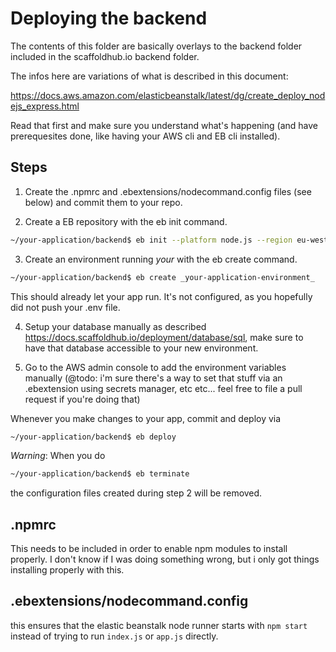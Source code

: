 # Deploying the backend

The contents of this folder are basically overlays to the backend folder included in the scaffoldhub.io backend folder.

The infos here are variations of what is described in this document:

https://docs.aws.amazon.com/elasticbeanstalk/latest/dg/create_deploy_nodejs_express.html

Read that first and make sure you understand what's happening (and have prerequesites done, like having your AWS cli and EB cli installed).

## Steps

1. Create the .npmrc and .ebextensions/nodecommand.config files (see below) and commit them to your repo.

2. Create a EB repository with the eb init command.
```sh
~/your-application/backend$ eb init --platform node.js --region eu-west-1
```

3. Create an environment running _your_ with the eb create command.
```sh
~/your-application/backend$ eb create _your-application-environment_
```

This should already let your app run.  It's not configured, as you hopefully did not push your .env file.

4. Setup your database manually as described https://docs.scaffoldhub.io/deployment/database/sql, make sure to have that database accessible to your new environment.

5. Go to the AWS admin console to add the environment variables manually (@todo: i'm sure there's a way to set that stuff via an .ebextension using secrets manager, etc etc... feel free to file a pull request if you're doing that)

Whenever you make changes to your app, commit and deploy via 
```sh
~/your-application/backend$ eb deploy
```

_Warning_: When you do
```sh
~/your-application/backend$ eb terminate
```
the configuration files created during step 2 will be removed.


## .npmrc

This needs to be included in order to enable npm modules to install properly.  I don't know if I was doing something wrong, but i only got things installing properly with this.

## .ebextensions/nodecommand.config

this ensures that the elastic beanstalk node runner starts with ```npm start``` instead of trying to run ```index.js``` or ```app.js``` directly.


